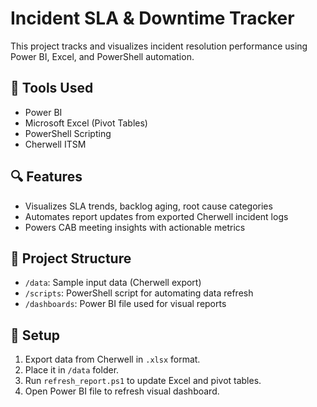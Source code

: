# Incident SLA & Downtime Tracker

This project tracks and visualizes incident resolution performance using Power BI, Excel, and PowerShell automation.

## 🧰 Tools Used
- Power BI
- Microsoft Excel (Pivot Tables)
- PowerShell Scripting
- Cherwell ITSM

## 🔍 Features
- Visualizes SLA trends, backlog aging, root cause categories
- Automates report updates from exported Cherwell incident logs
- Powers CAB meeting insights with actionable metrics

## 📂 Project Structure
- `/data`: Sample input data (Cherwell export)
- `/scripts`: PowerShell script for automating data refresh
- `/dashboards`: Power BI file used for visual reports

## 🚀 Setup
1. Export data from Cherwell in `.xlsx` format.
2. Place it in `/data` folder.
3. Run `refresh_report.ps1` to update Excel and pivot tables.
4. Open Power BI file to refresh visual dashboard.

